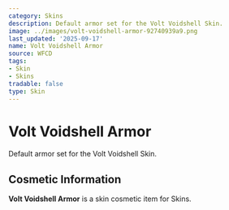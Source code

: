 ```yaml
---
category: Skins
description: Default armor set for the Volt Voidshell Skin.
image: ../images/volt-voidshell-armor-92740939a9.png
last_updated: '2025-09-17'
name: Volt Voidshell Armor
source: WFCD
tags:
- Skin
- Skins
tradable: false
type: Skin
---
```


# Volt Voidshell Armor

Default armor set for the Volt Voidshell Skin.

## Cosmetic Information

**Volt Voidshell Armor** is a skin cosmetic item for Skins.

